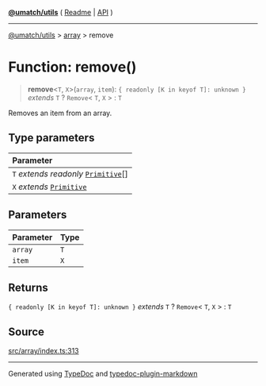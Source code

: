 [**@umatch/utils**](../../README.md) ( [Readme](../../README.md) \| [API](../../API.md) )

---

[@umatch/utils](../../API.md) > [array](../README.md) > remove

# Function: remove()

> **remove**\<`T`, `X`\>(`array`, `item`): `{ readonly [K in keyof T]: unknown }` _extends_ `T` ? `Remove`\< `T`, `X` \> : `T`

Removes an item from an array.

## Type parameters

| Parameter                                                                                  |
| :----------------------------------------------------------------------------------------- |
| `T` _extends_ _readonly_ [`Primitive`](../../index/type-aliases/type-alias.Primitive.md)[] |
| `X` _extends_ [`Primitive`](../../index/type-aliases/type-alias.Primitive.md)              |

## Parameters

| Parameter | Type |
| :-------- | :--- |
| `array`   | `T`  |
| `item`    | `X`  |

## Returns

`{ readonly [K in keyof T]: unknown }` _extends_ `T` ? `Remove`\< `T`, `X` \> : `T`

## Source

[src/array/index.ts:313](https://github.com/umatch-oficial/utils/blob/a9008ad/src/array/index.ts#L313)

---

Generated using [TypeDoc](https://typedoc.org/) and [typedoc-plugin-markdown](https://www.npmjs.com/package/typedoc-plugin-markdown)
